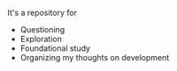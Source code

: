 It's a repository for 
- Questioning
- Exploration
- Foundational study
- Organizing my thoughts on development
